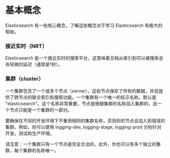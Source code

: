 # 基本概念

Elasticsearch 有一些核心概念，了解这些概念对于学习 Elasticsearch 有极大的帮助。

### 接近实时（NRT）

Elasticsearch 是一个接近实时的搜索平台，这意味着文档从索引到可以被搜索会有轻微的延迟（通常是1秒）。

### 集群（cluster）

一个集群包含了一个或多个节点（server），这些节点保存了所有的数据，并且提供了跨节点的联合索引和搜索功能。一个集群有一个唯一的标示名称，默认是 "elasticsearch"。这个名称非常重要，节点是根据集群的名称加入集群的，且一个节点只能是一个集群的一部分。

要确保在不同的开发环境下不重用相同的集群名称，否则你的节点会加入到错误的集群。例如，你可以使用 logging-dev, logging-stage, logging-prod 分别针对开发，测试和生产环境。

请注意：一个集群只有一个节点是完全合法的，此外，你也可以有多个独立的集群，每个集群的名称唯一。

